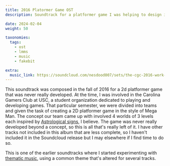 ```yaml
---
title: 2016 Platormer Game OST
description: Soundtrack for a platformer game I was helping to design in 2016

date: 2024-02-04
weight: 50

taxonomies:
  tags:
    - ost
    - lmms
    - music
    - fakebit

extra:
  music_link: https://soundcloud.com/nesdood007/sets/the-cgc-2016-work-in-progress-platformer
---
```


This soundtrack was composed in the fall of 2016 for a 2d platformer game that was never really developed. At the time, I was involved in the Carolina Gamers Club at USC, a student organization dedicated to playing and developing games. That particular semester, we were divided into teams and given the task of creating a 2D platformer game in the style of Mega Man. The concept our team came up with involved 4 worlds of 3 levels each inspired by [Astrological signs](https://en.wikipedia.org/wiki/Astrological_sign), I believe. The game was never really developed beyond a concept, so this is all that's really left of it. I have other tracks not included in this album that are less complete, so I haven't included it in the Soundcloud release but I may elsewhere if I find time to do so.

This is one of the earlier soundtracks where I started experimenting with [thematic music](https://en.wikipedia.org/wiki/Thematic_transformation), using a common theme that's altered for several tracks.